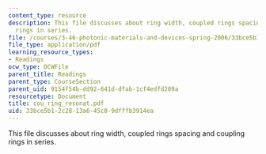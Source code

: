 ```yaml
---
content_type: resource
description: This file discusses about ring width, coupled rings spacing and coupling
  rings in series.
file: /courses/3-46-photonic-materials-and-devices-spring-2006/33bce5b12c2813a645c09dfffb3914ea_cou_ring_resonat.pdf
file_type: application/pdf
learning_resource_types:
- Readings
ocw_type: OCWFile
parent_title: Readings
parent_type: CourseSection
parent_uid: 9154f54b-dd92-641d-dfab-1cf4edfd209a
resourcetype: Document
title: cou_ring_resonat.pdf
uid: 33bce5b1-2c28-13a6-45c0-9dfffb3914ea
---
```

This file discusses about ring width, coupled rings spacing and coupling rings in series.

